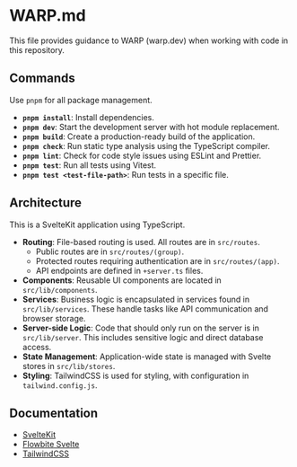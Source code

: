 # WARP.md

This file provides guidance to WARP (warp.dev) when working with code in this repository.

## Commands

Use `pnpm` for all package management.

- **`pnpm install`**: Install dependencies.
- **`pnpm dev`**: Start the development server with hot module replacement.
- **`pnpm build`**: Create a production-ready build of the application.
- **`pnpm check`**: Run static type analysis using the TypeScript compiler.
- **`pnpm lint`**: Check for code style issues using ESLint and Prettier.
- **`pnpm test`**: Run all tests using Vitest.
- **`pnpm test <test-file-path>`**: Run tests in a specific file.

## Architecture

This is a SvelteKit application using TypeScript.

- **Routing**: File-based routing is used. All routes are in `src/routes`.
    - Public routes are in `src/routes/(group)`.
    - Protected routes requiring authentication are in `src/routes/(app)`.
    - API endpoints are defined in `+server.ts` files.
- **Components**: Reusable UI components are located in `src/lib/components`.
- **Services**: Business logic is encapsulated in services found in `src/lib/services`. These handle tasks like API communication and browser storage.
- **Server-side Logic**: Code that should only run on the server is in `src/lib/server`. This includes sensitive logic and direct database access.
- **State Management**: Application-wide state is managed with Svelte stores in `src/lib/stores`.
- **Styling**: TailwindCSS is used for styling, with configuration in `tailwind.config.js`.

## Documentation

- [SvelteKit](https://svelte.dev/docs/kit)
- [Flowbite Svelte](https://flowbite-svelte.com/docs)
- [TailwindCSS](https://tailwindcss.com/docs/)
